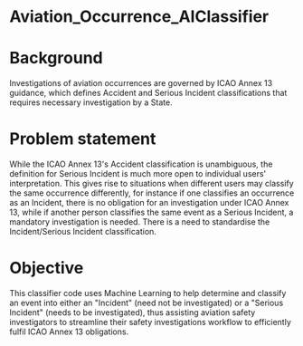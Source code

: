 # Aviation_Occurrence_AIClassifier

# Background
Investigations of aviation occurrences are governed by ICAO Annex 13 guidance, which defines Accident and Serious Incident classifications that requires necessary investigation by a State. 
# Problem statement
While the ICAO Annex 13's Accident classification is unambiguous, the definition for Serious Incident is much more open to individual users' interpretation. This gives rise to situations when different users may classify the same occurrence differently, for instance if one classifies an occurrence as an Incident, there is no obligation for an investigation under ICAO Annex 13, while if another person classifies the same event as a Serious Incident, a mandatory investigation is needed. There is a need to standardise the Incident/Serious Incident classification.
# Objective
This classifier code uses Machine Learning to help determine and classify an event into either an "Incident" (need not be investigated) or a "Serious Incident" (needs to be investigated), thus assisting aviation safety investigators to streamline their safety investigations workflow to efficiently fulfil ICAO Annex 13 obligations.
